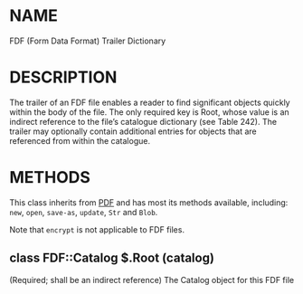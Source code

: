 NAME
====

FDF (Form Data Format) Trailer Dictionary

DESCRIPTION
===========

The trailer of an FDF file enables a reader to find significant objects quickly within the body of the file. The only required key is Root, whose value is an indirect reference to the file’s catalogue dictionary (see Table 242). The trailer may optionally contain additional entries for objects that are referenced from within the catalogue.

METHODS
=======

This class inherits from [PDF](PDF) and has most its methods available, including: `new`, `open`, `save-as`, `update`, `Str` and `Blob`.

Note that `encrypt` is not applicable to FDF files.

class FDF::Catalog $.Root (catalog)
-----------------------------------

(Required; shall be an indirect reference) The Catalog object for this FDF file

